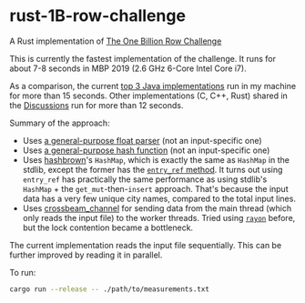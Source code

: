 # rust-1B-row-challenge
A Rust implementation of [The One Billion Row Challenge](https://github.com/gunnarmorling/1brc)

This is currently the fastest implementation of the challenge. It runs for about 7-8 seconds in MBP 2019 (2.6 GHz 6-Core Intel Core i7).

As a comparison, the current [top 3 Java implementations](https://github.com/gunnarmorling/1brc#results) run in my machine for more than 15 seconds. Other implementations (C, C++, Rust) shared in the [Discussions](https://github.com/gunnarmorling/1brc/discussions) run for more than 12 seconds.

Summary of the approach:
- Uses [a general-purpose float parser](https://crates.io/crates/fast-float) (not an input-specific one)
- Uses [a general-purpose hash function](https://crates.io/crates/ahash) (not an input-specific one)
- Uses [hashbrown](https://crates.io/crates/hashbrown)'s `HashMap`, which is exactly the same as `HashMap` in the stdlib, except the former has the [`entry_ref` method](https://docs.rs/hashbrown/latest/hashbrown/struct.HashMap.html#method.entry_ref). It turns out using `entry_ref` has practically the same performance as using stdlib's `HashMap` + the `get_mut`-then-`insert` approach. That's because the input data has a very few unique city names, compared to the total input lines.
- Uses [crossbeam_channel](https://crates.io/crates/crossbeam-channel) for sending data from the main thread (which only reads the input file) to the worker threads. Tried using [`rayon`](https://crates.io/crates/rayon) before, but the lock contention became a bottleneck.

The current implementation reads the input file sequentially. This can be further improved by reading it in parallel.

To run:

```bash
cargo run --release -- ./path/to/measurements.txt
```
